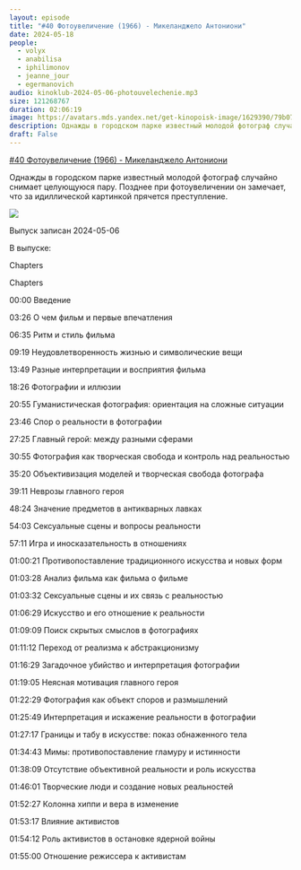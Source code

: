 ```yaml
---
layout: episode
title: "#40 Фотоувеличение (1966) - Микеланджело Антониони"
date: 2024-05-18
people:
  - volyx
  - anabilisa
  - iphilimonov
  - jeanne_jour
  - egermanovich
audio: kinoklub-2024-05-06-photouvelechenie.mp3
size: 121268767 
duration: 02:06:19
image: https://avatars.mds.yandex.net/get-kinopoisk-image/1629390/79b076af-7723-411c-aba4-9ba182551430/600x
description: Однажды в городском парке известный молодой фотограф случайно снимает целующуюся пару. Позднее при фотоувеличении он замечает, что за идиллической картинкой прячется преступление.
draft: False
---
```


[#40 Фотоувеличение (1966) - Микеланджело Антониони](https://www.kinopoisk.ru/film/7715/)

Однажды в городском парке известный молодой фотограф случайно снимает целующуюся пару. Позднее при фотоувеличении он замечает, что за идиллической картинкой прячется преступление.

![](https://avatars.mds.yandex.net/get-kinopoisk-image/1629390/79b076af-7723-411c-aba4-9ba182551430/600x)

Выпуск записан 2024-05-06

В выпуске:

Chapters

Chapters

00:00 Введение 

03:26 О чем фильм и первые впечатления

06:35 Ритм и стиль фильма

09:19 Неудовлетворенность жизнью и символические вещи

13:49 Разные интерпретации и восприятия фильма

18:26 Фотографии и иллюзии

20:55 Гуманистическая фотография: ориентация на сложные ситуации

23:46 Спор о реальности в фотографии

27:25 Главный герой: между разными сферами

30:55 Фотография как творческая свобода и контроль над реальностью

35:20 Объективизация моделей и творческая свобода фотографа

39:11 Неврозы главного героя

48:24 Значение предметов в антикварных лавках

54:03 Сексуальные сцены и вопросы реальности

57:11 Игра и иносказательность в отношениях

01:00:21 Противопоставление традиционного искусства и новых форм

01:03:28 Анализ фильма как фильма о фильме

01:03:32 Сексуальные сцены и их связь с реальностью

01:06:29 Искусство и его отношение к реальности

01:09:09 Поиск скрытых смыслов в фотографиях

01:11:12 Переход от реализма к абстракционизму

01:16:29 Загадочное убийство и интерпретация фотографии

01:19:05 Неясная мотивация главного героя

01:22:29 Фотография как объект споров и размышлений

01:25:49 Интерпретация и искажение реальности в фотографии

01:27:17 Границы и табу в искусстве: показ обнаженного тела

01:34:43 Мимы: противопоставление гламуру и истинности

01:38:09 Отсутствие объективной реальности и роль искусства

01:46:01 Творческие люди и создание новых реальностей

01:52:27 Колонна хиппи и вера в изменение

01:53:17 Влияние активистов

01:54:12 Роль активистов в остановке ядерной войны

01:55:00 Отношение режиссера к активистам

